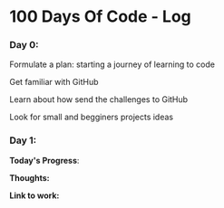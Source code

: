 # 100 Days Of Code - Log

### Day 0: 
Formulate a plan: starting a journey of learning to code

Get familiar with GitHub

Learn about how send the challenges to GitHub 

Look for small and begginers projects ideas


### Day 1: 

**Today's Progress**: 

**Thoughts:** 

**Link to work:** 


